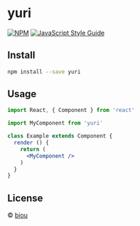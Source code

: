 # yuri

>

[![NPM](https://img.shields.io/npm/v/yuri.svg)](https://www.npmjs.com/package/yuri) [![JavaScript Style Guide](https://img.shields.io/badge/code_style-standard-brightgreen.svg)](https://standardjs.com)

## Install

```bash
npm install --save yuri
```

## Usage

```jsx
import React, { Component } from 'react'

import MyComponent from 'yuri'

class Example extends Component {
  render () {
    return (
      <MyComponent />
    )
  }
}
```

## License

 © [biou](https://github.com/biou)
